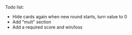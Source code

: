 Todo list:
- Hide cards again when new round starts, turn value to 0 
- Add "mult" section
- Add a required score and win/loss